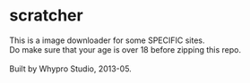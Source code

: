 scratcher
=========
This is a image downloader for some SPECIFIC sites. <br />
Do make sure that your age is over 18 before zipping this repo. <br />
<br />
Built by Whypro Studio, 2013-05.
